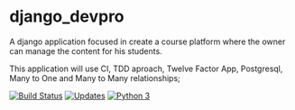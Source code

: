 # django_devpro
A django application focused in create a course platform where the owner can manage the content for his students. 

This application will use CI, TDD aproach, Twelve Factor App, Postgresql, Many to One and Many to Many relationships;

[![Build Status](https://app.travis-ci.com/JoaoZati/django_devpro.svg?branch=main)](https://app.travis-ci.com/JoaoZati/django_devpro)
[![Updates](https://pyup.io/repos/github/JoaoZati/django_devpro/shield.svg)](https://pyup.io/repos/github/JoaoZati/django_devpro/)
[![Python 3](https://pyup.io/repos/github/JoaoZati/django_devpro/python-3-shield.svg)](https://pyup.io/repos/github/JoaoZati/django_devpro/)
